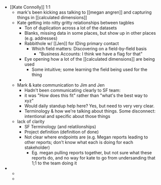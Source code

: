 - [[Kate Connolly]] 1:1
	- mark's been kicking ass talking to [[megan angren]] and capturing things in [[calculated dimensions]]
	- Kate getting into nitty gritty relationships between tagbles
		- Ton of duplication across a lot of the datasets
		- Blanks, missing data in some places, but show up in other places (e.g. addresses)
		- Rabbithole w/ [[Jen]] for IDing primary contact
			- Which field matters: Discovering on a field-by-field basis
				- "Business Accounts: I think we have a flag for that"
		- Eye opening how a lot of the [[calculated dimensions]] are being used
			- Some intuitive; some learning the field being used for the thing
		-
	- Mark & kate communication to Jim and Jen
		- Hadn't been communicating clearly to SF team:
		- it was "How does this fit" rather than "what's the best way to xyz"
		- Would daily standup help here? Yes, but need to very very clear.
		- Terminology & how we're talking about things. Some disconnect: intentional and specific about those things
	- lack of clarity
		- SF Terminology (and relatilonships)
		- Project definition (definition of done)
		- Not clear where endpoints are (e.g. Megan reports leading to other reports; don't know what each is doing for each stakeholder)
			- Eg. megan pulling reports together, but not sure what these reports do, and no way for kate to go from undersanding that 1;1 to the team doing it
-
	-
	-